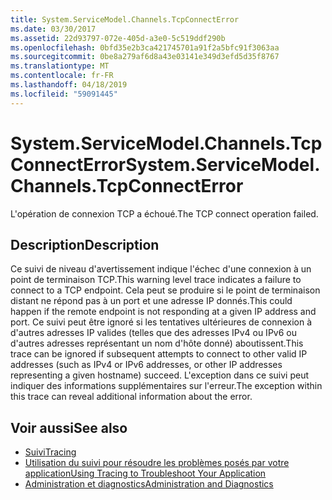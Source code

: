 ```yaml
---
title: System.ServiceModel.Channels.TcpConnectError
ms.date: 03/30/2017
ms.assetid: 22d93797-072e-405d-a3e0-5c519ddf290b
ms.openlocfilehash: 0bfd35e2b3ca421745701a91f2a5bfc91f3063aa
ms.sourcegitcommit: 0be8a279af6d8a43e03141e349d3efd5d35f8767
ms.translationtype: MT
ms.contentlocale: fr-FR
ms.lasthandoff: 04/18/2019
ms.locfileid: "59091445"
---
```

# <a name="systemservicemodelchannelstcpconnecterror"></a><span data-ttu-id="08de9-102">System.ServiceModel.Channels.TcpConnectError</span><span class="sxs-lookup"><span data-stu-id="08de9-102">System.ServiceModel.Channels.TcpConnectError</span></span>
<span data-ttu-id="08de9-103">L'opération de connexion TCP a échoué.</span><span class="sxs-lookup"><span data-stu-id="08de9-103">The TCP connect operation failed.</span></span>  
  
## <a name="description"></a><span data-ttu-id="08de9-104">Description</span><span class="sxs-lookup"><span data-stu-id="08de9-104">Description</span></span>  
 <span data-ttu-id="08de9-105">Ce suivi de niveau d'avertissement indique l'échec d'une connexion à un point de terminaison TCP.</span><span class="sxs-lookup"><span data-stu-id="08de9-105">This warning level trace indicates a failure to connect to a TCP endpoint.</span></span> <span data-ttu-id="08de9-106">Cela peut se produire si le point de terminaison distant ne répond pas à un port et une adresse IP donnés.</span><span class="sxs-lookup"><span data-stu-id="08de9-106">This could happen if the remote endpoint is not responding at a given IP address and port.</span></span> <span data-ttu-id="08de9-107">Ce suivi peut être ignoré si les tentatives ultérieures de connexion à d'autres adresses IP valides (telles que des adresses IPv4 ou IPv6 ou d'autres adresses représentant un nom d'hôte donné) aboutissent.</span><span class="sxs-lookup"><span data-stu-id="08de9-107">This trace can be ignored if subsequent attempts to connect to other valid IP addresses (such as IPv4 or IPv6 addresses, or other IP addresses representing a given hostname) succeed.</span></span> <span data-ttu-id="08de9-108">L'exception dans ce suivi peut indiquer des informations supplémentaires sur l'erreur.</span><span class="sxs-lookup"><span data-stu-id="08de9-108">The exception within this trace can reveal additional information about the error.</span></span>  
  
## <a name="see-also"></a><span data-ttu-id="08de9-109">Voir aussi</span><span class="sxs-lookup"><span data-stu-id="08de9-109">See also</span></span>

- [<span data-ttu-id="08de9-110">Suivi</span><span class="sxs-lookup"><span data-stu-id="08de9-110">Tracing</span></span>](../../../../../docs/framework/wcf/diagnostics/tracing/index.md)
- [<span data-ttu-id="08de9-111">Utilisation du suivi pour résoudre les problèmes posés par votre application</span><span class="sxs-lookup"><span data-stu-id="08de9-111">Using Tracing to Troubleshoot Your Application</span></span>](../../../../../docs/framework/wcf/diagnostics/tracing/using-tracing-to-troubleshoot-your-application.md)
- [<span data-ttu-id="08de9-112">Administration et diagnostics</span><span class="sxs-lookup"><span data-stu-id="08de9-112">Administration and Diagnostics</span></span>](../../../../../docs/framework/wcf/diagnostics/index.md)
